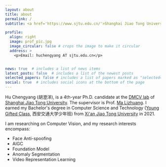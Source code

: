 ```yaml
---
layout: about
title: about
permalink: /
subtitle: <a href='https://www.sjtu.edu.cn/'>Shanghai Jiao Tong University</a>, <a href='https://dmcv.sjtu.edu.cn/'>DMCV Lab</a>, PhD Candidate.

profile:
  align: right
  image: prof_pic.jpg
  image_circular: false # crops the image to make it circular
  address: >
    <p>Email: huchengyang AT sjtu.edu.cn</p>


news: true  # includes a list of news items
latest_posts: false  # includes a list of the newest posts
selected_papers: false # includes a list of papers marked as "selected={true}"
social: true  # includes social icons at the bottom of the page
---
```


Hu Chengyang (胡澄洋), is a 4th-year Ph.D. candidate at the [DMCV lab](https://dmcv.sjtu.edu.cn/) of [Shanghai Jiao Tong University](https://www.sjtu.edu.cn/). The supervisor is Prof. [Ma Lizhuang](https://dmcv.sjtu.edu.cn/people/). I earned my Bachelor's degree in Computer Science and Technology ([Young Gifted Class](https://bjb.xjtu.edu.cn/info/1071/1237.htm), 西安交通大学少年班) from [Xi'an Jiao Tong University](http://en.xjtu.edu.cn/) in 2021.

I am researching on Computer Vision, and my research interests encompass:

* Face Anti-spoofing
* AIGC
* Foundation Model
* Anomaly Segmentation
* Video Representation Learning
